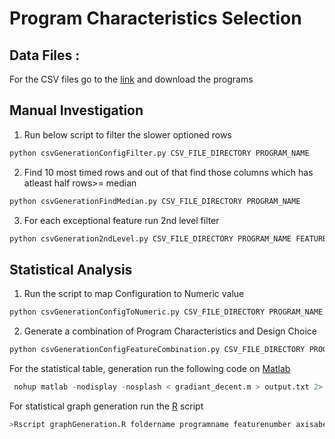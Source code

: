 # Program Characteristics Selection
## Data Files  :
For the CSV files go to the [link](https://utdallas.box.com/s/vw5qa9b46adagfl4em9l5vdyuow9vvcl) and download the programs 


##



## Manual Investigation

1. Run below script to filter the slower optioned rows
```python 
python csvGenerationConfigFilter.py CSV_FILE_DIRECTORY PROGRAM_NAME
```



2. Find 10 most timed rows and out of that find those columns which has atleast half rows>= median

```python 
python csvGenerationFindMedian.py CSV_FILE_DIRECTORY PROGRAM_NAME
```
3. For each exceptional feature run 2nd level filter
```python 
python csvGeneration2ndLevel.py CSV_FILE_DIRECTORY PROGRAM_NAME FEATURE_NAME 
```

##


## Statistical Analysis


1. Run the script to map Configuration to Numeric value

```python 
python csvGenerationConfigToNumeric.py CSV_FILE_DIRECTORY PROGRAM_NAME
```

2. Generate a combination of Program Characteristics and Design Choice 

```python 
python csvGenerationConfigFeatureCombination.py CSV_FILE_DIRECTORY PROGRAM_NAME
```



For the statistical table, generation run the following code on [Matlab](https://www.mathworks.com/products/matlab.html)
```python 
 nohup matlab -nodisplay -nosplash < gradiant_decent.m > output.txt 2> error.txt & 
```


For statistical graph generation run the [R](https://www.r-project.org/) script

```python
>Rscript graphGeneration.R foldername programname featurenumber axisabel
```
